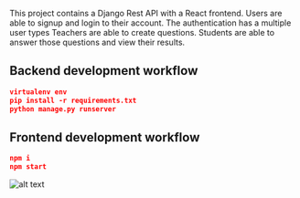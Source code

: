 



This project contains a Django Rest API with a React frontend. Users are able to signup and login to their account. The authentication has a multiple user types Teachers are able to create questions. Students are able to answer those questions and view their results.

## Backend development workflow

```json
virtualenv env
pip install -r requirements.txt
python manage.py runserver
```

## Frontend development workflow

```json
npm i
npm start
```

![alt text](https://github.com/khabdrick/django-teacher-assignment-webapp/blob/master/rsz_screenshot_from_2020-12-27_15-28-53.png)
